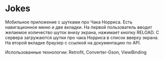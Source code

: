 # Jokes

Мобильное приложение с шутками про Чака Норриса. Есть навигационное меню и две вкладки. 
На первой пользователь вводит желаемое количество шуток внизу экрана, нажимает кнопку RELOAD.
С сервера загружаются шутки про чака Норриса в список вверху экрана.
На второй вкладке браузер с ссылкой на документацию по API.

Использованные технологии:  Retrofit, Converter-Gson, ViewBinding
